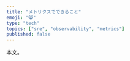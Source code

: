 ```yaml
---
title: "メトリクスでできること"
emoji: "😸"
type: "tech"
topics: ["sre", "observability", "metrics"]
published: false
---
```


本文。
